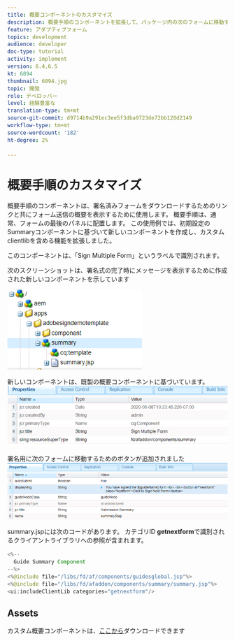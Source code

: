 ```yaml
---
title: 概要コンポーネントのカスタマイズ
description: 概要手順のコンポーネントを拡張して、パッケージ内の次のフォームに移動する機能を含めます。
feature: アダプティブフォーム
topics: development
audience: developer
doc-type: tutorial
activity: implement
version: 6.4,6.5
kt: 6894
thumbnail: 6894.jpg
topic: 開発
role: デベロッパー
level: 経験豊富な
translation-type: tm+mt
source-git-commit: d9714b9a291ec3ee5f3dba9723de72bb120d2149
workflow-type: tm+mt
source-wordcount: '182'
ht-degree: 2%

---
```



# 概要手順のカスタマイズ

概要手順のコンポーネントは、署名済みフォームをダウンロードするためのリンクと共にフォーム送信の概要を表示するために使用します。 概要手順は、通常、フォームの最後のパネルに配置します。
この使用例では、初期設定のSummaryコンポーネントに基づいて新しいコンポーネントを作成し、カスタムclientlibを含める機能を拡張しました。

このコンポーネントは、「Sign Multiple Form」というラベルで識別されます。

次のスクリーンショットは、署名式の完了時にメッセージを表示するために作成された新しいコンポーネントを示しています

![概要構成要素](assets/summary.PNG)

新しいコンポーネントは、既製の概要コンポーネントに基づいています。
![component-prop](assets/componentprop.PNG)

署名用に次のフォームに移動するためのボタンが追加されました
![テンプレートコード](assets/template-code.PNG)

summary.jspには次のコードがあります。 カテゴリID **getnextform**&#x200B;で識別されるクライアントライブラリへの参照が含まれます。

```java
<%--
  Guide Summary Component
--%>
<%@include file="/libs/fd/af/components/guidesglobal.jsp"%>
<%@include file="/libs/fd/afaddon/components/summary/summary.jsp"%>
<ui:includeClientLib categories="getnextform"/>
```

## Assets

カスタム概要コンポーネントは、[ここから](assets/custom-summary-step.zip)ダウンロードできます


